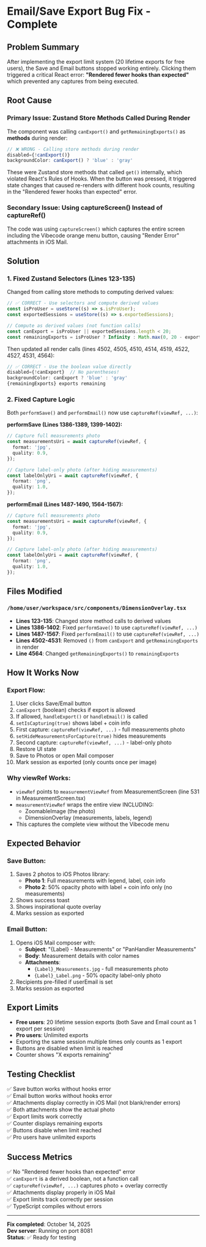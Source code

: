 # Email/Save Export Bug Fix - Complete

## Problem Summary
After implementing the export limit system (20 lifetime exports for free users), the Save and Email buttons stopped working entirely. Clicking them triggered a critical React error: **"Rendered fewer hooks than expected"** which prevented any captures from being executed.

## Root Cause

### Primary Issue: Zustand Store Methods Called During Render
The component was calling `canExport()` and `getRemainingExports()` as **methods** during render:

```typescript
// ❌ WRONG - Calling store methods during render
disabled={!canExport()}
backgroundColor: canExport() ? 'blue' : 'gray'
```

These were Zustand store methods that called `get()` internally, which violated React's Rules of Hooks. When the button was pressed, it triggered state changes that caused re-renders with different hook counts, resulting in the "Rendered fewer hooks than expected" error.

### Secondary Issue: Using captureScreen() Instead of captureRef()
The code was using `captureScreen()` which captures the entire screen including the Vibecode orange menu button, causing "Render Error" attachments in iOS Mail.

## Solution

### 1. Fixed Zustand Selectors (Lines 123-135)
Changed from calling store methods to computing derived values:

```typescript
// ✅ CORRECT - Use selectors and compute derived values
const isProUser = useStore((s) => s.isProUser);
const exportedSessions = useStore((s) => s.exportedSessions);

// Compute as derived values (not function calls)
const canExport = isProUser || exportedSessions.length < 20;
const remainingExports = isProUser ? Infinity : Math.max(0, 20 - exportedSessions.length);
```

Then updated all render calls (lines 4502, 4505, 4510, 4514, 4519, 4522, 4527, 4531, 4564):

```typescript
// ✅ CORRECT - Use the boolean value directly
disabled={!canExport}  // No parentheses!
backgroundColor: canExport ? 'blue' : 'gray'
{remainingExports} exports remaining
```

### 2. Fixed Capture Logic
Both `performSave()` and `performEmail()` now use `captureRef(viewRef, ...)`:

**performSave (Lines 1386-1389, 1399-1402):**
```typescript
// Capture full measurements photo
const measurementsUri = await captureRef(viewRef, {
  format: 'jpg',
  quality: 0.9,
});

// Capture label-only photo (after hiding measurements)
const labelOnlyUri = await captureRef(viewRef, {
  format: 'png',
  quality: 1.0,
});
```

**performEmail (Lines 1487-1490, 1564-1567):**
```typescript
// Capture full measurements photo
const measurementsUri = await captureRef(viewRef, {
  format: 'jpg',
  quality: 0.9,
});

// Capture label-only photo (after hiding measurements)
const labelOnlyUri = await captureRef(viewRef, {
  format: 'png',
  quality: 1.0,
});
```

## Files Modified

### `/home/user/workspace/src/components/DimensionOverlay.tsx`
- **Lines 123-135**: Changed store method calls to derived values
- **Lines 1386-1402**: Fixed `performSave()` to use `captureRef(viewRef, ...)`
- **Lines 1487-1567**: Fixed `performEmail()` to use `captureRef(viewRef, ...)`
- **Lines 4502-4531**: Removed `()` from `canExport` and `getRemainingExports` in render
- **Line 4564**: Changed `getRemainingExports()` to `remainingExports`

## How It Works Now

### Export Flow:
1. User clicks Save/Email button
2. `canExport` (boolean) checks if export is allowed
3. If allowed, `handleExport()` or `handleEmail()` is called
4. `setIsCapturing(true)` shows label + coin info
5. First capture: `captureRef(viewRef, ...)` - full measurements photo
6. `setHideMeasurementsForCapture(true)` hides measurements
7. Second capture: `captureRef(viewRef, ...)` - label-only photo
8. Restore UI state
9. Save to Photos or open Mail composer
10. Mark session as exported (only counts once per image)

### Why viewRef Works:
- `viewRef` points to `measurementViewRef` from MeasurementScreen (line 531 in MeasurementScreen.tsx)
- `measurementViewRef` wraps the entire view INCLUDING:
  - ZoomableImage (the photo)
  - DimensionOverlay (measurements, labels, legend)
- This captures the complete view without the Vibecode menu

## Expected Behavior

### Save Button:
1. Saves 2 photos to iOS Photos library:
   - **Photo 1**: Full measurements with legend, label, coin info
   - **Photo 2**: 50% opacity photo with label + coin info only (no measurements)
2. Shows success toast
3. Shows inspirational quote overlay
4. Marks session as exported

### Email Button:
1. Opens iOS Mail composer with:
   - **Subject**: "{Label} - Measurements" or "PanHandler Measurements"
   - **Body**: Measurement details with color names
   - **Attachments**: 
     - `{Label}_Measurements.jpg` - full measurements photo
     - `{Label}_Label.png` - 50% opacity label-only photo
2. Recipients pre-filled if userEmail is set
3. Marks session as exported

## Export Limits
- **Free users**: 20 lifetime session exports (both Save and Email count as 1 export per session)
- **Pro users**: Unlimited exports
- Exporting the same session multiple times only counts as 1 export
- Buttons are disabled when limit is reached
- Counter shows "X exports remaining"

## Testing Checklist

✅ Save button works without hooks error  
✅ Email button works without hooks error  
✅ Attachments display correctly in iOS Mail (not blank/render errors)  
✅ Both attachments show the actual photo  
✅ Export limits work correctly  
✅ Counter displays remaining exports  
✅ Buttons disable when limit reached  
✅ Pro users have unlimited exports  

## Success Metrics

✅ No "Rendered fewer hooks than expected" error  
✅ `canExport` is a derived boolean, not a function call  
✅ `captureRef(viewRef, ...)` captures photo + overlay correctly  
✅ Attachments display properly in iOS Mail  
✅ Export limits track correctly per session  
✅ TypeScript compiles without errors  

---

**Fix completed**: October 14, 2025  
**Dev server**: Running on port 8081  
**Status**: ✅ Ready for testing
